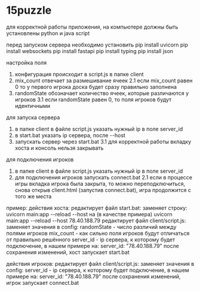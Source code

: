# 15puzzle

для корректной работы приложения, на компьютере должны быть установлены python и java script

перед запуском сервера необходимо установить
pip install uvicorn
pip install websockets
pip install fastapi
pip install typing
pip install json


настройка поля
1. конфигурация происходит в script.js в папке client
2. mix_count отвечает за размешивание ячеек
2.1 если mix_count равен 0 то у первого игрока доска будет сразу правильно заполнена
3. randomState обозначает количество ячеек, которые различаются у игроков
3.1 если randomState равен 0, то поля игроков будут идентичными

для запуска сервера
1. в папке client в файле script.js указать нужный ip в поле server_id
2. в start.bat указать ip сервера, после --host
3. запускать сервер через start.bat
3.1 для корректной работы вкладку хоста и консоль нельзя закрывать

для подключения игроков
1. в папке client в файле script.js указать нужный ip в поле server_id
2. для подключения игроков запускать connect.bat
2.1 если в процессе игры вкладка игрока была закрыта, то можно переподключиться, снова открыв client.html (запустив connect.bat), игра продолжится с того же места


пример: 
действия хоста:
    редактирует файл start.bat:
        заменяет строку:
            uvicorn main:app --reload --host 
        на (в качестве примера)
            uvicorn main:app --reload --host 78.40.188.79
    редактирует файл client/script.js:
        заменяет значения в config:
            randomState - число различий между полями игроков
            mix_count - как сильно поля игроков будут отличаться от правильно решённого
            server_id - ip сервера, к которому будет подключение, в нашем примере на:
                server_id: "78.40.188.79"
    после сохранения изменений, хост запускает start.bat

действия игроков:
    редактирует файл client/script.js:
        заменяет значения в config:
            server_id - ip сервера, к которому будет подключение, в нашем примере на:
                server_id: "78.40.188.79"
    после сохранения изменений, игрок запускает connect.bat